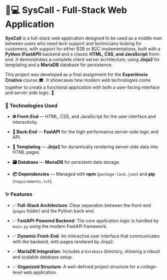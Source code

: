 # 🐍💻 SysCall - Full-Stack Web Application

**SysCall** is a full-stack web application designed to be used as a middle man between users who need tech support and technicians looking for customers, with support for either B2B or B2C implementations, built with a **Python (FastAPI)** backend and a classic **HTML, CSS, and JavaScript** front-end. It demonstrates a complete client-server architecture, using **Jinja2** for templating and a **MariaDB** database for persistence.

This project was developed as a final assignment for the **Experiência Criativa** course 🎓. It showcases how modern web technologies come together to create a functional application with both a user-facing interface and server-side logic. 🚀

### 🚀 Technologies Used

* **🌐 Front-End** — HTML, CSS, and JavaScript for the user interface and interactivity.

* **🐍 Back-End** — **FastAPI** for the high-performance server-side logic and API.

* **📄 Templating** — **Jinja2** for dynamically rendering server-side data into HTML pages.

* **🗃️ Database** — **MariaDB** for persistent data storage.

* **📦 Dependencies** — Managed with **npm** (`package-lock.json`) and **pip** (`requirements.txt`).

### ✨ Features

* ✅ **Full-Stack Architecture**: Clear separation between the front-end (`pages` folder) and the Python back-end.

* ✅ **FastAPI-Powered Backend**: The core application logic is handled by `main.py` using the modern FastAPI framework.

* ✅ **Dynamic Front-End**: An interactive user interface that communicates with the backend, with pages rendered by Jinja2.

* ✅ **MariaDB Integration**: Includes a `Database` directory, showing a robust and scalable database setup.

* ✅ **Organized Structure**: A well-defined project structure for a college-level web application.
